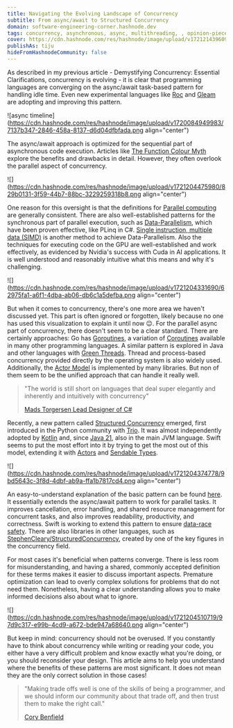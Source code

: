 ```yaml
---
title: Navigating the Evolving Landscape of Concurrency
subtitle: From async/await to Structured Concurrency
domain: software-engineering-corner.hashnode.dev
tags: concurrency, asynchronous, async, multithreading, , opinion-pieces, programming, developer, learning, general-advice, software-development, programming-tips, software-engineering, computer-science
cover: https://cdn.hashnode.com/res/hashnode/image/upload/v1721214396092/931726f8-75c0-4f90-b985-2cfdc637c11c.jpeg
publishAs: tiju
hideFromHashnodeCommunity: false
--- 
```


As described in my previous article - Demystifying Concurrency: Essential Clarifications, concurrency is evolving - it is clear that programming languages are converging on the async/await task-based pattern for handling idle time. Even new experimental languages like [Roc](https://www.roc-lang.org/tutorial#the-!-suffix) and [Gleam](https://hexdocs.pm/gleam_otp/gleam/otp/task.html#await) are adopting and improving this pattern.

![async timeline](https://cdn.hashnode.com/res/hashnode/image/upload/v1720084949983/7137b347-2846-458a-8137-d6d04dfbfada.png align="center")

The async/await approach is optimized for the sequential part of asynchronous code execution. Articles like [The Function Colour Myth](https://lukasa.co.uk/2016/07/The_Function_Colour_Myth/) explore the benefits and drawbacks in detail. However, they often overlook the parallel aspect of concurrency.

![](https://cdn.hashnode.com/res/hashnode/image/upload/v1721204475980/829b0131-3f59-44b7-88bc-3229259318b8.png align="center")

One reason for this oversight is that the definitions for [Parallel computing](https://en.wikipedia.org/wiki/Parallel_computing) are generally consistent. There are also well-established patterns for the synchronous part of parallel execution, such as [Data-Parallelism](https://en.wikipedia.org/wiki/Data_parallelism), which have been proven effective, like PLinq in C#. [Single instruction, multiple data (SIMD)](https://en.wikipedia.org/wiki/Single_instruction,_multiple_data) is another method to achieve Data-Parallelism. Also the techniques for executing code on the GPU are well-established and work effectively, as evidenced by Nvidia's success with Cuda in AI applications. It is well understood and reasonably intuitive what this means and why it's challenging.

![](https://cdn.hashnode.com/res/hashnode/image/upload/v1721204331690/62975fa1-a6f1-4dba-ab06-db6c1a5defba.png align="center")

But when it comes to concurrency, there's one more area we haven't discussed yet. This part is often ignored or forgotten, likely because no one has used this visualization to explain it until now 😉. For the parallel async part of concurrency, there doesn't seem to be a clear standard. There are certainly approaches: Go has [Goroutines](https://golangdocs.com/goroutines-in-golang), a variation of [Coroutines](https://en.wikipedia.org/wiki/Coroutine) available in many other programming languages. A similar pattern is explored in Java and other languages with [Green Threads](https://en.wikipedia.org/wiki/Green_thread). Thread and process-based concurrency provided directly by the operating system is also widely used. Additionally, the [Actor Model](https://en.wikipedia.org/wiki/Actor_model) is implemented by many libraries. But non of them seem to be the unified approach that can handle it really well.

> "The world is still short on languages that deal super elegantly and inherently and intuitively with concurrency"
> 
> [Mads Torgersen Lead Designer of C#](https://www.youtube.com/watch?v=Nuw3afaXLUc&t=4402s)

Recently, a new pattern called [Structured Concurrency](https://en.wikipedia.org/wiki/Structured_concurrency) emerged, first introduced in the Python community with [Trio](https://github.com/python-trio/trio). It was almost independently adopted by [Kotlin](https://kotlinlang.org/docs/coroutines-basics.html#structured-concurrency) and, since [Java 21](https://docs.oracle.com/en/java/javase/21/core/structured-concurrency.html#GUID-AA992944-AABA-4CBC-8039-DE5E17DE86DB), also in the main JVM language. Swift seems to put the most effort into it by trying to get the most out of this model, extending it with [Actors](https://docs.swift.org/swift-book/documentation/the-swift-programming-language/concurrency/#Actors) and [Sendable Types](https://docs.swift.org/swift-book/documentation/the-swift-programming-language/concurrency/#Sendable-Types).

![](https://cdn.hashnode.com/res/hashnode/image/upload/v1721204374778/9bd5643c-3f8d-4dbf-ab9a-ffa1b7817cd4.png align="center")

An easy-to-understand explanation of the basic pattern can be found [here](https://steven-giesel.com/blogPost/59e57336-7c73-472f-a781-b0b79f0d47ad). It essentially extends the async/await pattern to work for parallel tasks. It improves cancellation, error handling, and shared resource management for concurrent tasks, and also improves readability, productivity, and correctness. Swift is working to extend this pattern to ensure [data-race safety](https://www.swift.org/documentation/concurrency/). There are also libraries in other languages, such as [StephenCleary/StructuredConcurrency](https://github.com/StephenCleary/StructuredConcurrency), created by one of the key figures in the concurrency field.

For most cases it's beneficial when patterns converge. There is less room for misunderstanding, and having a shared, commonly accepted definition for these terms makes it easier to discuss important aspects. Premature optimization can lead to overly complex solutions for problems that do not need them. Nonetheless, having a clear understanding allows you to make informed decisions also about what to ignore.

![](https://cdn.hashnode.com/res/hashnode/image/upload/v1721204510719/97d9c317-e99b-4cd9-a672-bde947a68640.png align="center")

But keep in mind: concurrency should not be overused. If you constantly have to think about concurrency while writing or reading your code, you either have a very difficult problem and know exactly what you're doing, or you should reconsider your design. This article aims to help you understand where the benefits of these patterns are most significant. It does not mean they are the only correct solution in those cases!

> "Making trade offs well is one of the skills of being a programmer, and we should inform our community about that trade off, and then trust them to make the right call."
> 
> [Cory Benfield](https://lukasa.co.uk/2016/07/The_Function_Colour_Myth/)